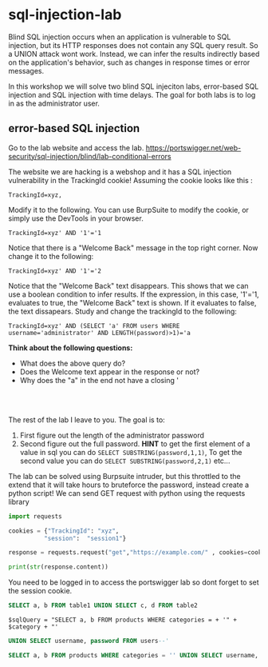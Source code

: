 # sql-injection-lab

Blind SQL injection occurs when an application is vulnerable to SQL injection, but its HTTP responses does not contain any SQL query result. So a UNION attack wont work.
Instead, we can infer the results indirectly based on the application's behavior, such as changes in response times or error messages.

In this workshop we will solve two blind SQL injeciton labs, error-based SQL injection and SQL injection with time delays.
The goal for both labs is to log in as the administrator user. 

## error-based SQL injection
Go to the lab website and access the lab.
https://portswigger.net/web-security/sql-injection/blind/lab-conditional-errors

The website we are hacking is a webshop and it has a SQL injection vulnerability in the TrackingId cookie!
Assuming the cookie looks like this :

``` 
TrackingId=xyz, 
```

Modify it to the following. You can use BurpSuite to modify the cookie, or simply use the DevTools in your browser.

``` 
TrackingId=xyz' AND '1'='1
```

Notice that there is a "Welcome Back" message in the top right corner. Now change it to the following:

``` 
TrackingId=xyz' AND '1'='2
```

Notice that the "Welcome Back" text disappears. This shows that we can use a boolean condition to infer results. If the expression, in this case, '1'='1, evaluates to true, the "Welcome Back" text is shown. If it evaluates to false, the text dissapears. Study and change the trackingId to the following:

``` 
TrackingId=xyz' AND (SELECT 'a' FROM users WHERE username='administrator' AND LENGTH(password)>1)='a
```
**Think about the following questions:**

* What does the above query do?
* Does the Welcome text appear in the response or not? 
* Why does the "a" in the end not have a closing '

<br/><br/>



The rest of the lab I leave to you. The goal is to:
1. First figure out the length of the administrator password
2. Second figure out the full password. **HINT** to get the first element of a value in sql you can do `` SELECT SUBSTRING(password,1,1) ``, To get the second value you can do `` SELECT SUBSTRING(password,2,1) `` etc...

The lab can be solved using Burpsuite intruder, but this throttled to the extend that it will take hours to bruteforce the password, instead create a python script!
We can send GET request with python using the requests library

``` python
import requests

cookies = {"TrackingId": "xyz",
          "session":  "session1"}

response = requests.request("get","https://example.com/" , cookies=cookies)

print(str(response.content))
```

You need to be logged in to access the portswigger lab so dont forget to set the session cookie.


``` sql
SELECT a, b FROM table1 UNION SELECT c, d FROM table2
```

``` 
$sqlQuery = "SELECT a, b FROM products WHERE categories = + '" + $category + "'
```

``` sql
UNION SELECT username, password FROM users--'
```

``` sql
SELECT a, b FROM products WHERE categories = '' UNION SELECT username, password FROM users--'
```


